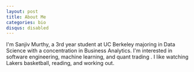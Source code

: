 ```yaml
---
layout: post
title: About Me
categories: bio
disqus: disabled
---
```


I'm Sanjiv Murthy, a 3rd year student at UC Berkeley majoring in Data Science with a concentration in Business Analytics. I'm interested in software engineering, machine learning, and quant trading . I like watching Lakers basketball, reading, and working out.